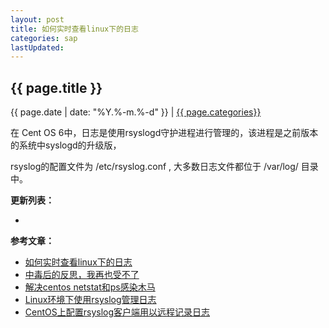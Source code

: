 ```yaml
---
layout: post
title: 如何实时查看linux下的日志
categories: sap
lastUpdated:
---
```


## {{ page.title }}

{{ page.date | date: "%Y.%-m.%-d" }} | <a href="/archive#{{ page.categories }}">{{ page.categories}}</a>

在 Cent OS 6中，日志是使用rsyslogd守护进程进行管理的，该进程是之前版本的系统中syslogd的升级版，

rsyslog的配置文件为 /etc/rsyslog.conf , 大多数日志文件都位于 /var/log/ 目录中。



**更新列表：**

*



**参考文章：**

* [如何实时查看linux下的日志][1]
* [中毒后的反思，我再也受不了][2]
* [解决centos netstat和ps感染木马][3]
* [Linux环境下使用rsyslog管理日志][4]
* [CentOS上配置rsyslog客户端用以远程记录日志][5]

[1]: http://blog.csdn.net/alibert/article/details/41171381
[2]: http://blog.csdn.net/wangjunji34478/article/details/39545069
[3]: http://blog.csdn.net/hhq163/article/details/47613973?locationNum=6
[4]: http://www.open-open.com/lib/view/open1440982522565.html
[5]: http://www.open-open.com/lib/view/open1423205211404.html